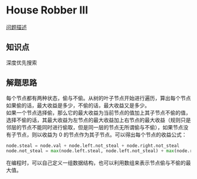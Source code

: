 # House Robber III

[问题描述](https://leetcode.com/problems/house-robber-iii/description/)

## 知识点

深度优先搜索

## 解题思路

每个节点都有两种状态，偷与不偷。从树的叶子节点开始进行遍历，算出每个节点如果偷的话，最大收益是多少，不偷的话，最大收益又是多少。  
如果一个节点选择偷，那么它的最大收益为当前节点的值加上其子节点不偷的值，选择不偷的话，其最大收益为左节点的最大收益加上右节点的最大收益（规则只是邻层的节点不能同时进行偷取，但是同一层的节点无所谓偷与不偷），如果节点没有子节点，则以收益为 0 的节点作为其子节点。可以得出每个节点的收益公式：

```python
node.steal = node.val + node.left.not_steal + node.right.not_steal
node.not_steal = max(node.left.steal, node.left.not_steal) + max(node.right.steal, node.right.not_steal)
```

在编程时，可以自己定义一组数据结构，也可以利用数组来表示节点偷与不偷的最大值。
